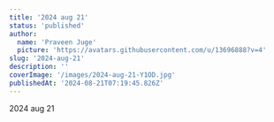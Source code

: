 ```yaml
---
title: '2024 aug 21'
status: 'published'
author:
  name: 'Praveen Juge'
  picture: 'https://avatars.githubusercontent.com/u/13696888?v=4'
slug: '2024-aug-21'
description: ''
coverImage: '/images/2024-aug-21-Y1OD.jpg'
publishedAt: '2024-08-21T07:19:45.826Z'
---
```


2024 aug 21